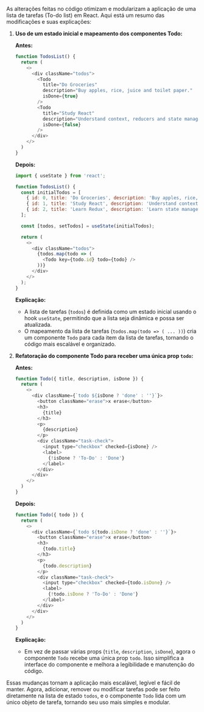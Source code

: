 As alterações feitas no código otimizam e modularizam a aplicação de uma lista de tarefas (To-do list) em React. Aqui está um resumo das modificações e suas explicações:

1. **Uso de um estado inicial e mapeamento dos componentes Todo:**

   **Antes:**
   ```javascript
   function TodosList() {
     return (
       <>
         <div className="todos">
           <Todo
             title="Do Groceries"
             description="Buy apples, rice, juice and toilet paper."
             isDone={true}
           />
           <Todo
             title="Study React"
             description="Understand context, reducers and state management with Redux."  
             isDone={false}
           />
         </div>
       </>
     )
   }
   ```

   **Depois:**
   ```javascript
   import { useState } from 'react';

   function TodosList() {
     const initialTodos = [
       { id: 0, title: 'Do Groceries', description: 'Buy apples, rice, juice and toilet paper.', isDone: true },
       { id: 1, title: 'Study React', description: 'Understand context & reducers.', isDone: false },
       { id: 2, title: 'Learn Redux', description: 'Learn state management with Redux', isDone: false }
     ];

     const [todos, setTodos] = useState(initialTodos);

     return (
       <>
         <div className="todos">
           {todos.map(todo => (
             <Todo key={todo.id} todo={todo} />
           ))}
         </div>
       </>
     );
   }
   ```

   **Explicação:**
   - A lista de tarefas (`todos`) é definida como um estado inicial usando o hook `useState`, permitindo que a lista seja dinâmica e possa ser atualizada.
   - O mapeamento da lista de tarefas (`todos.map(todo => ( ... ))`) cria um componente `Todo` para cada item da lista de tarefas, tornando o código mais escalável e organizado.

2. **Refatoração do componente Todo para receber uma única prop `todo`:**

   **Antes:**
   ```javascript
   function Todo({ title, description, isDone }) {
     return (
       <>
         <div className={`todo ${isDone ? 'done' : ''}`}>
           <button className="erase">x erase</button>
           <h3>
             {title}
           </h3>
           <p>
             {description}
           </p>
           <div className="task-check">
             <input type="checkbox" checked={isDone} />
             <label>
               {!isDone ? 'To-Do' : 'Done'}
             </label>
           </div>
         </div>
       </>
     )
   }
   ```

   **Depois:**
   ```javascript
   function Todo({ todo }) {
     return (
       <>
         <div className={`todo ${todo.isDone ? 'done' : ''}`}>
           <button className="erase">x erase</button>
           <h3>
             {todo.title}
           </h3>
           <p>
             {todo.description}
           </p>
           <div className="task-check">
             <input type="checkbox" checked={todo.isDone} />
             <label>
               {!todo.isDone ? 'To-Do' : 'Done'}
             </label>
           </div>
         </div>
       </>
     )
   }
   ```

   **Explicação:**
   - Em vez de passar várias props (`title`, `description`, `isDone`), agora o componente `Todo` recebe uma única prop `todo`. Isso simplifica a interface do componente e melhora a legibilidade e manutenção do código.

Essas mudanças tornam a aplicação mais escalável, legível e fácil de manter. Agora, adicionar, remover ou modificar tarefas pode ser feito diretamente na lista de estado `todos`, e o componente `Todo` lida com um único objeto de tarefa, tornando seu uso mais simples e modular.